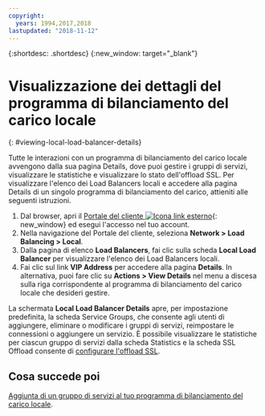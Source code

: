 ```yaml
---
copyright:
  years: 1994,2017,2018
lastupdated: "2018-11-12"
---
```


{:shortdesc: .shortdesc}
{:new_window: target="_blank"}

# Visualizzazione dei dettagli del programma di bilanciamento del carico locale
{: #viewing-local-load-balancer-details}

Tutte le interazioni con un programma di bilanciamento del carico locale avvengono dalla sua pagina Details, dove puoi gestire i gruppi di servizi, visualizzare le statistiche e visualizzare lo stato dell'offload SSL. Per visualizzare l'elenco dei Load Balancers locali e accedere alla pagina Details di un singolo programma di bilanciamento del carico, attieniti alle seguenti istruzioni.

1. Dal browser, apri il [Portale del cliente ![Icona link esterno](../../icons/launch-glyph.svg "Icona link esterno")](https://control.softlayer.com/){: new_window} ed esegui l'accesso nel tuo account.
2. Nella navigazione del Portale del cliente, seleziona **Network > Load Balancing > Local**.
3. Dalla pagina di elenco **Load Balancers**, fai clic sulla scheda **Local Load Balancer** per visualizzare l'elenco dei Load Balancers locali.
4. Fai clic sul link **VIP Address** per accedere alla pagina **Details**. In alternativa, puoi fare clic su **Actions > View Details** nel menu a discesa sulla riga corrispondente al programma di bilanciamento del carico locale che desideri gestire.

La schermata **Local Load Balancer Details** apre, per impostazione predefinita, la scheda Service Groups, che consente agli utenti di aggiungere, eliminare o modificare i gruppi di servizi, reimpostare le connessioni o aggiungere un servizio. È possibile visualizzare le statistiche per ciascun gruppo di servizi dalla scheda Statistics e la scheda SSL Offload consente di [configurare l'offload SSL](/docs/infrastructure/local-load-balancer?topic=local-load-balancer-configuring-ssl-offloading-on-a-load-balancer).

## Cosa succede poi

[Aggiunta di un gruppo di servizi al tuo programma di bilanciamento del carico locale](/docs/infrastructure/local-load-balancer?topic=local-load-balancer-adding-a-service-group-to-a-load-balancer). 
